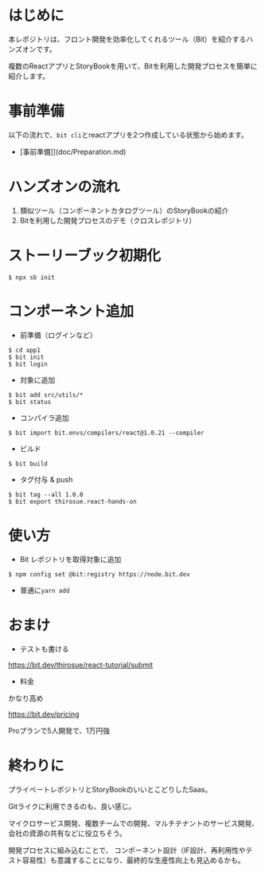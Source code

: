 # はじめに

本レポジトリは、フロント開発を効率化してくれるツール（Bit）を紹介するハンズオンです。

複数のReactアプリとStoryBookを用いて、Bitを利用した開発プロセスを簡単に紹介します。

# 事前準備

以下の流れで、`bit cli`とreactアプリを2つ作成している状態から始めます。

* [事前準備]](doc/Preparation.md)

# ハンズオンの流れ

1. 類似ツール（コンポーネントカタログツール）のStoryBookの紹介
2. Bitを利用した開発プロセスのデモ（クロスレポジトリ）

# ストーリーブック初期化

```
$ npx sb init
```

# コンポーネント追加

* 前準備（ログインなど）

```
$ cd app1
$ bit init
$ bit login
```

* 対象に追加

```
$ bit add src/utils/*
$ bit status
```

* コンパイラ追加

```
$ bit import bit.envs/compilers/react@1.0.21 --compiler
```

* ビルド

```
$ bit build
```

* タグ付与 & push

```
$ bit tag --all 1.0.0
$ bit export thirosue.react-hands-on
```

# 使い方

* Bit レポジトリを取得対象に追加

```
$ npm config set @bit:registry https://node.bit.dev
```

* 普通に`yarn add`

# おまけ

* テストも書ける

https://bit.dev/thirosue/react-tutorial/submit

* 料金

かなり高め

https://bit.dev/pricing

Proプランで5人開発で、1万円強

# 終わりに

プライベートレポジトリとStoryBookのいいとこどりしたSaas。

Gitライクに利用できるのも、良い感じ。

マイクロサービス開発、複数チームでの開発、マルチテナントのサービス開発、会社の資源の共有などに役立ちそう。

開発プロセスに組み込むことで、
コンポーネント設計（IF設計、再利用性やテスト容易性）も意識することになり、最終的な生産性向上も見込めるかも。